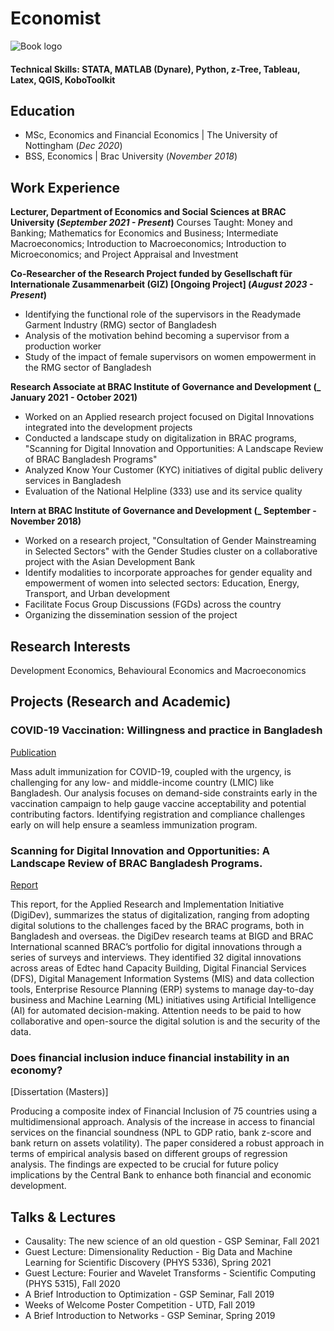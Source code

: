# Economist


![Book logo](/econfriendlyguy.github.io/docs/picture_isq.jpg)

#### Technical Skills: STATA, MATLAB (Dynare), Python, z-Tree, Tableau, Latex, QGIS, KoboToolkit

## Education
- MSc, Economics and Financial Economics | The University of Nottingham (_Dec 2020_)								       		
- BSS, Economics	| Brac University (_November 2018_)	 			        		

## Work Experience
**Lecturer, Department of Economics and Social Sciences at BRAC University (_September 2021 - Present_)**
Courses Taught: Money and Banking; Mathematics for Economics and Business; Intermediate Macroeconomics; Introduction to Macroeconomics; Introduction to Microeconomics; and Project Appraisal and Investment

**Co-Researcher of the Research Project funded by Gesellschaft für Internationale Zusammenarbeit (GIZ) [Ongoing Project] (_August 2023 - Present_)**
- Identifying the functional role of the supervisors in the Readymade Garment Industry (RMG) sector of Bangladesh
- Analysis of the motivation behind becoming a supervisor from a production worker
- Study of the impact of female supervisors on women empowerment in the RMG sector of Bangladesh

**Research Associate at BRAC Institute of Governance and Development (_ January 2021 - October 2021)**
- Worked on an Applied research project focused on Digital Innovations integrated into the development projects
- Conducted a landscape study on digitalization in BRAC programs, "Scanning for Digital Innovation and Opportunities: A Landscape Review of BRAC Bangladesh Programs"
- Analyzed Know Your Customer (KYC) initiatives of digital public delivery services in Bangladesh
- Evaluation of the National Helpline (333) use and its service quality

**Intern at BRAC Institute of Governance and Development  (_ September - November 2018)**
- Worked on a research project, "Consultation of Gender Mainstreaming in Selected Sectors" with the Gender Studies cluster on a collaborative project with the Asian Development Bank
- Identify modalities to incorporate approaches for gender equality and empowerment of women into selected sectors: Education, Energy, Transport, and Urban development
- Facilitate Focus Group Discussions (FGDs) across the country 
- Organizing the dissemination session of the project

## Research Interests

Development Economics, Behavioural Economics and Macroeconomics 

## Projects (Research and Academic)
### COVID-19 Vaccination: Willingness and practice in Bangladesh  
[Publication](https://onlinelibrary.wiley.com/doi/abs/10.1111/dpr.12645 )

Mass adult immunization for COVID-19, coupled with the urgency, is challenging for any low- and middle-income country (LMIC) like Bangladesh. Our analysis focuses on demand-side constraints early in the vaccination campaign to help gauge vaccine acceptability and potential contributing factors. Identifying registration and compliance challenges early on will help ensure a seamless immunization program.

### Scanning for Digital Innovation and Opportunities: A Landscape Review of BRAC Bangladesh Programs.
[Report](https://bigd.bracu.ac.bd/publications/scanning-for-digital-innovation-and-opportunities-a-landscape-review-of-brac-bangladesh-programs/)

This report, for the Applied Research and Implementation Initiative (DigiDev), summarizes the status of digitalization, ranging from adopting digital solutions to the challenges faced by the BRAC programs, both in Bangladesh and overseas. the DigiDev research teams at BIGD and BRAC International scanned BRAC’s portfolio for digital innovations through a series of surveys and interviews. They identified 32 digital innovations across areas of Edtec hand Capacity Building, Digital Financial Services (DFS), Digital Management Information Systems (MIS) and data collection tools, Enterprise Resource Planning (ERP) systems to manage day-to-day business and Machine Learning (ML) initiatives using Artificial Intelligence (AI) for automated decision-making. Attention needs to be paid to how collaborative and open-source the digital solution is and the security of the data.

### Does financial inclusion induce financial instability in an economy? 

[Dissertation (Masters)]

Producing a composite index of Financial Inclusion of 75 countries using a multidimensional approach. Analysis of the increase in access to financial services on the financial soundness (NPL to GDP ratio, bank z-score and bank return on assets volatility). The paper considered a robust approach in terms of empirical analysis based on different groups of regression analysis. The findings are expected to be crucial for future policy implications by the Central Bank to enhance both financial and economic development. 


## Talks & Lectures
- Causality: The new science of an old question - GSP Seminar, Fall 2021
- Guest Lecture: Dimensionality Reduction - Big Data and Machine Learning for Scientific Discovery (PHYS 5336), Spring 2021
- Guest Lecture: Fourier and Wavelet Transforms - Scientific Computing (PHYS 5315), Fall 2020
- A Brief Introduction to Optimization - GSP Seminar, Fall 2019
- Weeks of Welcome Poster Competition - UTD, Fall 2019
- A Brief Introduction to Networks - GSP Seminar, Spring 2019



